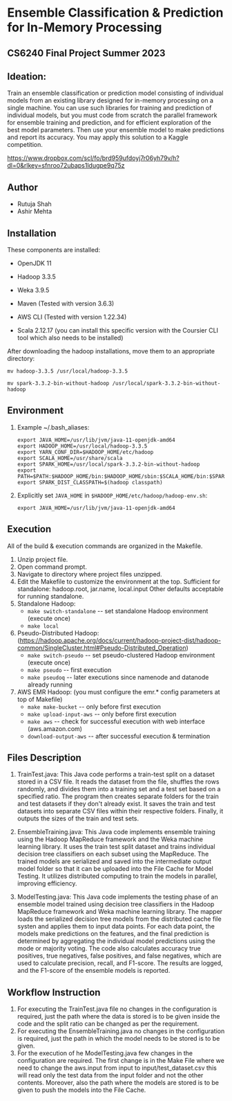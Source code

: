 # Ensemble Classification & Prediction for In-Memory Processing 
CS6240 Final Project
Summer 2023
-----------
## Ideation:
Train an ensemble classification or prediction model consisting of individual models from an existing library designed for in-memory processing on a single machine. You can use such libraries for training and prediction of individual models, but you must code from scratch the parallel framework for ensemble training and prediction, and for efficient exploration of the best model parameters. Then use your ensemble model to make predictions and report its accuracy. You
may apply this solution to a Kaggle competition.



https://www.dropbox.com/scl/fo/brd959ufdoyj7r06yh79v/h?dl=0&rlkey=sfnroo72ubaps1ldugpe9q75z

Author
-----------
- Rutuja Shah
- Ashir Mehta

Installation
------------
These components are installed:
- OpenJDK 11
- Hadoop 3.3.5
- Weka 3.9.5
- Maven (Tested with version 3.6.3)
- AWS CLI (Tested with version 1.22.34)

- Scala 2.12.17 (you can install this specific version with the Coursier CLI tool which also needs to be installed)

After downloading the hadoop installations, move them to an appropriate directory:

`mv hadoop-3.3.5 /usr/local/hadoop-3.3.5`

`mv spark-3.3.2-bin-without-hadoop /usr/local/spark-3.3.2-bin-without-hadoop`

Environment
-----------
1) Example ~/.bash_aliases:
	```
	export JAVA_HOME=/usr/lib/jvm/java-11-openjdk-amd64
	export HADOOP_HOME=/usr/local/hadoop-3.3.5
	export YARN_CONF_DIR=$HADOOP_HOME/etc/hadoop
	export SCALA_HOME=/usr/share/scala
	export SPARK_HOME=/usr/local/spark-3.3.2-bin-without-hadoop
	export PATH=$PATH:$HADOOP_HOME/bin:$HADOOP_HOME/sbin:$SCALA_HOME/bin:$SPARK_HOME/bin
	export SPARK_DIST_CLASSPATH=$(hadoop classpath)
	```

2) Explicitly set `JAVA_HOME` in `$HADOOP_HOME/etc/hadoop/hadoop-env.sh`:

	`export JAVA_HOME=/usr/lib/jvm/java-11-openjdk-amd64`

Execution
---------
All of the build & execution commands are organized in the Makefile.
1) Unzip project file.
2) Open command prompt.
3) Navigate to directory where project files unzipped.
4) Edit the Makefile to customize the environment at the top.
	Sufficient for standalone: hadoop.root, jar.name, local.input
	Other defaults acceptable for running standalone.
5) Standalone Hadoop:
	- `make switch-standalone`		-- set standalone Hadoop environment (execute once)
	- `make local`
6) Pseudo-Distributed Hadoop: (https://hadoop.apache.org/docs/current/hadoop-project-dist/hadoop-common/SingleCluster.html#Pseudo-Distributed_Operation)
	- `make switch-pseudo`			-- set pseudo-clustered Hadoop environment (execute once)
	- `make pseudo`					-- first execution
	- `make pseudoq`				-- later executions since namenode and datanode already running 
7) AWS EMR Hadoop: (you must configure the emr.* config parameters at top of Makefile)
	- `make make-bucket`			-- only before first execution
	- `make upload-input-aws`		-- only before first execution
	- `make aws`					-- check for successful execution with web interface (aws.amazon.com)
	- `download-output-aws`		-- after successful execution & termination


Files Description
---------
1. TrainTest.java: This Java code performs a train-test split on a dataset stored in a CSV file. It reads the dataset from the file, shuffles the rows randomly, and divides them into a training set and a test set based on a specified ratio. The program then creates separate folders for the train and test datasets if they don't already exist. It saves the train and test datasets into separate CSV files within their respective folders. Finally, it outputs the sizes of the train and test sets.

2. EnsembleTraining.java: This Java code implements ensemble training using the Hadoop MapReduce framework and the Weka machine learning library. It uses the train test split dataset and trains individual decision tree classifiers on each subset using the MapReduce. The trained models are serialized and saved into the intermediate output model folder so that it can be uploaded into the File Cache for Model Testing. It utilizes distributed computing to train the models in parallel, improving efficiency.

3. ModelTesting.java: This Java code implements the testing phase of an ensemble model trained using decision tree classifiers in the Hadoop MapReduce framework and Weka machine learning library. The mapper loads the serialized decision tree models from the distributed cache file systen and applies them to input data points. For each data point, the models make predictions on the features, and the final prediction is determined by aggregating the individual model predictions using the mode or majority voting. The code also calculates accuracy true positives, true negatives, false positives, and false negatives, which are used to calculate precision, recall, and F1-score. The results are logged, and the F1-score of the ensemble models is reported.

Workflow Instruction
---------
1. For executing the TrainTest.java file no changes in the configuration is required, just the path where the data is stored is to be given inside the code and the split ratio can be changed as per the requirement.
2. For executing the EnsembleTraining.java no changes in the configuration is required, just the path in which the model needs to be stored is to be given.
3. For the execution of he ModelTesting.java few changes in the configuration are required. The first change is in the Make File where we need to change the aws.input from input to input/test_dataset.csv this will read only the test data from the input folder and not the other contents. Moreover, also the path where the models are stored is to be given to push the models into the File Cache.
